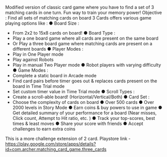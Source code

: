 Modified version of classic card game where you have to find a set of 3 matching cards in one turn.
Fun way to train your memory power!
Objective : Find all sets of matching cards on board
3 Cards offers various game playing options like :
● Board Size :
- From 2x2 to 15x8 cards on board!
● Board Type :
- Play a one board game where all cards are present on the same board
- Or Play a three board game where matching cards are present on a different boards
● Player Modes :
- Play in One Player mode 
- Play against Robots
- Play in manual Two Player mode
● Robot players with varying difficulty 
● Game Modes :
- Complete a static board in Arcade mode 
- Find card pairs before timer goes out & replaces cards present on the board in Time Trial mode
- Set custom timer value in Time Trial mode
● Scroll Types : 
- Create a scroll-able board! (Horizontal/Vertical/Both) 
● Card Set :
- Choose the complexity of cards on board
● Over 500 cards
● Over 2000 levels in Story Mode
● Earn coins & buy powers to use in game
● Get detailed summary of your performance for a board (Near misses, Click count, Attempt to Hit ratio, etc. )
● Track your top-scores, best times & least moves 
● Share your score with friends
● Accept challenges to earn extra coins


This is a more challenge extension of 2 card.
Playstore link - https://play.google.com/store/apps/details?id=com.archer.matching_card_game.three_cards
